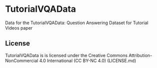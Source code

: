 # TutorialVQAData
Data for the TutorialVQAData: Question Answering Dataset for Tutorial Videos paper
## License
TutorialVQAData is is licensed under the Creative Commons Attribution-NonCommercial 4.0 International (CC BY-NC 4.0) (LICENSE.md)

